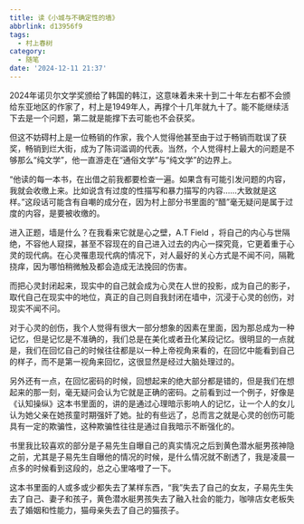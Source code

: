 ```yaml
---
title: 读《小城与不确定性的墙》
abbrlink: d13956f9
tags:
  - 村上春树
category:
  - 随笔
date: '2024-12-11 21:37'
---
```

2024年诺贝尔文学奖颁给了韩国的韩江，这意味着未来十到二十年左右都不会颁给东亚地区的作家了，村上是1949年人，再撑个十几年就九十了。能不能继续活下去是一个问题，第二就是能撑下去可能也不会获奖。<!-- more -->

但这不妨碍村上是一位畅销的作家，我个人觉得他甚至由于过于畅销而耽误了获奖，畅销到烂大街，成为了陈词滥调的代表。当然，个人觉得村上最大的问题是不够那么“纯文学”，他一直游走在“通俗文学”与“纯文学”的边界上。

“他读的每一本书，在出借之前我都要检查一遍。如果含有可能引发问题的内容，我就会收缴上来。比如说含有过度的性描写和暴力描写的内容……大致就是这样。”这段话可能含有自嘲的成分在，因为村上部分书里面的“醋”毫无疑问是属于过度的内容，是要被收缴的。

进入正题，墙是什么？在我看来它就是心之壁，A.T Field ，将自己的内心与世隔绝，不容他人窥探，甚至不容现在的自己进入过去的内心一探究竟，它更着重于心灵的现代病。在心灵罹患现代病的情况下，对人最好的关心方式是不闻不问，隔靴挠痒，因为哪怕稍微触及都会造成无法挽回的伤害。

而把心灵封闭起来，现实中的自己就会成为心灵在人世的投影，成为自己的影子，取代自己在现实中的地位，真正的自己则自我封闭在墙中，沉浸于心灵的创伤，对现实不闻不问。

对于心灵的创伤，我个人觉得有很大一部分想象的因素在里面，因为那总成为一种记忆，但是记忆是不准确的，我们总是在美化或者丑化某段记忆。很明显的一点就是，我们在回忆自己的时候往往都是以一种上帝视角来看的，在回忆中能看到自己的样子，而不是第一视角来回忆，这很显然是经过大脑处理过的。

另外还有一点，在回忆密码的时候，回想起来的绝大部分都是错的，但是我们在想起来的那一刻，毫无疑问会认为它就是正确的密码。之前看到过一个例子，好像是《认知操纵》这本书里面的，讲的是通过心理暗示影响人的记忆，让一个人的女儿认为她父亲在她孩童时期强奸了她。扯的有些远了，总而言之就是心灵的创伤可能具有一定的欺骗性，这种欺骗性往往是通过自我暗示不断强化的。

书里我比较喜欢的部分是子易先生自曝自己的真实情况之后到黄色潜水艇男孩神隐之前，尤其是子易先生自曝他的情况的时候，是什么情况就不剧透了，我是凌晨一点多的时候看到这段的，总之心里咯噔了一下。

这本书里面的人或多或少都失去了某样东西，“我”失去了自己的女友，子易先生失去了自己、妻子和孩子，黄色潜水艇男孩失去了融入社会的能力，咖啡店女老板失去了婚姻和性能力，猫母亲失去了自己的猫孩子。